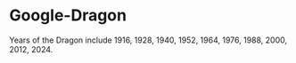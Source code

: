 # Google-Dragon
Years of the Dragon include 1916, 1928, 1940, 1952, 1964, 1976, 1988, 2000, 2012, 2024.
